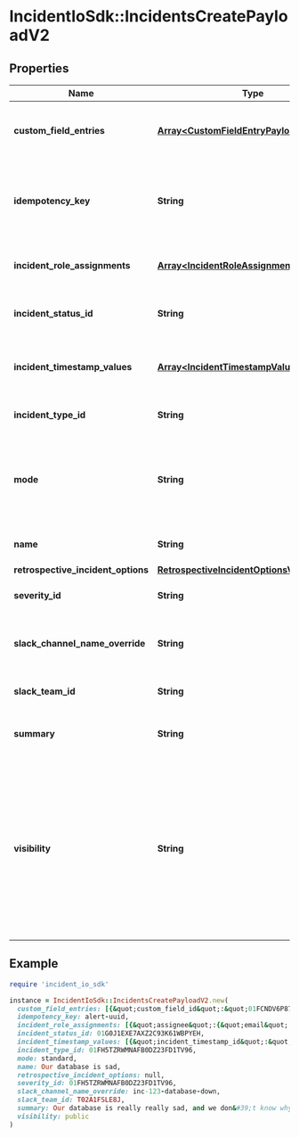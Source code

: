 # IncidentIoSdk::IncidentsCreatePayloadV2

## Properties

| Name | Type | Description | Notes |
| ---- | ---- | ----------- | ----- |
| **custom_field_entries** | [**Array&lt;CustomFieldEntryPayloadV2&gt;**](CustomFieldEntryPayloadV2.md) | Set the incident&#39;s custom fields to these values | [optional] |
| **idempotency_key** | **String** | Unique string used to de-duplicate incident create requests |  |
| **incident_role_assignments** | [**Array&lt;IncidentRoleAssignmentPayloadV2&gt;**](IncidentRoleAssignmentPayloadV2.md) | Assign incident roles to these people | [optional] |
| **incident_status_id** | **String** | Incident status to assign to the incident | [optional] |
| **incident_timestamp_values** | [**Array&lt;IncidentTimestampValuePayloadV2&gt;**](IncidentTimestampValuePayloadV2.md) | Assign the incident&#39;s timestamps to these values | [optional] |
| **incident_type_id** | **String** | Incident type to create this incident as | [optional] |
| **mode** | **String** | Whether the incident is real, a test, a tutorial, or importing as a retrospective incident | [optional] |
| **name** | **String** | Explanation of the incident | [optional] |
| **retrospective_incident_options** | [**RetrospectiveIncidentOptionsV2**](RetrospectiveIncidentOptionsV2.md) |  | [optional] |
| **severity_id** | **String** | Severity to create incident as | [optional] |
| **slack_channel_name_override** | **String** | Name of the Slack channel to create for this incident | [optional] |
| **slack_team_id** | **String** | Slack Team to create the incident in | [optional] |
| **summary** | **String** | Detailed description of the incident | [optional] |
| **visibility** | **String** | Whether the incident should be open to anyone in your Slack workspace (public), or invite-only (private). For more information on Private Incidents see our [help centre](https://help.incident.io/articles/5905558102-can-we-mark-incidents-as-sensitive-and-restrict-access). |  |

## Example

```ruby
require 'incident_io_sdk'

instance = IncidentIoSdk::IncidentsCreatePayloadV2.new(
  custom_field_entries: [{&quot;custom_field_id&quot;:&quot;01FCNDV6P870EA6S7TK1DSYDG0&quot;,&quot;values&quot;:[{&quot;id&quot;:&quot;01FCNDV6P870EA6S7TK1DSYDG0&quot;,&quot;value_catalog_entry_id&quot;:&quot;01FCNDV6P870EA6S7TK1DSYDG0&quot;,&quot;value_link&quot;:&quot;https://google.com/&quot;,&quot;value_numeric&quot;:&quot;123.456&quot;,&quot;value_option_id&quot;:&quot;01FCNDV6P870EA6S7TK1DSYDG0&quot;,&quot;value_text&quot;:&quot;This is my text field, I hope you like it&quot;,&quot;value_timestamp&quot;:&quot;&quot;}]}],
  idempotency_key: alert-uuid,
  incident_role_assignments: [{&quot;assignee&quot;:{&quot;email&quot;:&quot;bob@example.com&quot;,&quot;id&quot;:&quot;01G0J1EXE7AXZ2C93K61WBPYEH&quot;,&quot;slack_user_id&quot;:&quot;USER123&quot;},&quot;incident_role_id&quot;:&quot;01FH5TZRWMNAFB0DZ23FD1TV96&quot;}],
  incident_status_id: 01G0J1EXE7AXZ2C93K61WBPYEH,
  incident_timestamp_values: [{&quot;incident_timestamp_id&quot;:&quot;01FCNDV6P870EA6S7TK1DSYD5H&quot;,&quot;value&quot;:&quot;2021-08-17T13:28:57.801578Z&quot;}],
  incident_type_id: 01FH5TZRWMNAFB0DZ23FD1TV96,
  mode: standard,
  name: Our database is sad,
  retrospective_incident_options: null,
  severity_id: 01FH5TZRWMNAFB0DZ23FD1TV96,
  slack_channel_name_override: inc-123-database-down,
  slack_team_id: T02A1FSLE8J,
  summary: Our database is really really sad, and we don&#39;t know why yet.,
  visibility: public
)
```

